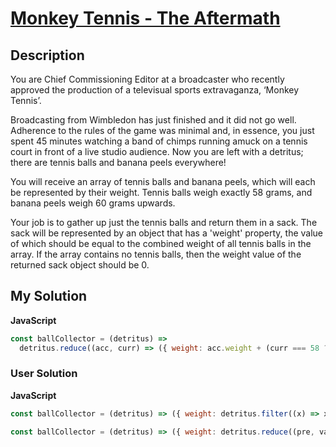 # [Monkey Tennis - The Aftermath](https://www.codewars.com/kata/5a0c5b3206d5b696940000b8)

## Description

You are Chief Commissioning Editor at a broadcaster who recently approved the production of a televisual sports extravaganza, ‘Monkey Tennis’.

Broadcasting from Wimbledon has just finished and it did not go well. Adherence to the rules of the game was minimal and, in essence, you just spent 45 minutes watching a band of chimps running amuck on a tennis court in front of a live studio audience. Now you are left with a detritus; there are tennis balls and banana peels everywhere!

You will receive an array of tennis balls and banana peels, which will each be represented by their weight. Tennis balls weigh exactly 58 grams, and banana peels weigh 60 grams upwards.

Your job is to gather up just the tennis balls and return them in a sack. The sack will be represented by an object that has a 'weight' property, the value of which should be equal to the combined weight of all tennis balls in the array. If the array contains no tennis balls, then the weight value of the returned sack object should be 0.

## My Solution

**JavaScript**

```js
const ballCollector = (detritus) =>
  detritus.reduce((acc, curr) => ({ weight: acc.weight + (curr === 58 ? curr : 0) }), { weight: 0 });
```

### User Solution

**JavaScript**

```js
const ballCollector = (detritus) => ({ weight: detritus.filter((x) => x == 58).length * 58 });
```

```js
const ballCollector = (detritus) => ({ weight: detritus.reduce((pre, val) => pre + (val === 58) * 58, 0) });
```
